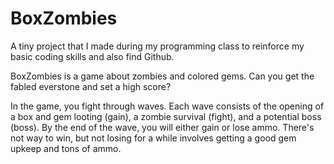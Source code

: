 # BoxZombies
A tiny project that I made during my programming class to reinforce my basic coding skills and also find Github.

BoxZombies is a game about zombies and colored gems.
Can you get the fabled everstone and set a high score?

In the game, you fight through waves.
Each wave consists of the opening of a box and gem looting (gain), a zombie survival (fight), and a potential boss (boss).
By the end of the wave, you will either gain or lose ammo.
There's not way to win, but not losing for a while involves getting a good gem upkeep and tons of ammo.
